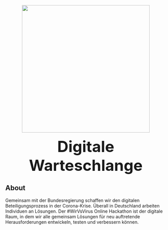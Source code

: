 <p align="center"><img src="https://wirvsvirushackathon.org/wp-content/uploads/2020/03/12-scaled.jpg" width="400"></p>

<p align="center">
<font size=24> <b> Digitale Warteschlange </b> </font>
</p>


## About

Gemeinsam mit der Bundesregierung schaffen wir den digitalen Beteiligungsprozess in der Corona-Krise. Überall in Deutschland arbeiten Individuen an Lösungen. Der #WirVsVirus Online Hackathon ist der digitale Raum, in dem wir alle gemeinsam Lösungen für neu auftretende Herausforderungen entwickeln, testen und verbessern können.
